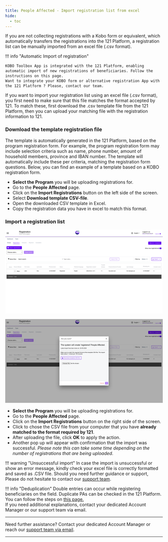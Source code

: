 ```yaml
---
title: People Affected - Import registration list from excel
hide:
  - toc
---
```


If you are not collecting registrations with a Kobo form or equivalent, which automatically transfers the registrations into the 121 Platform, a registration list can be manually imported from an excel file (.csv format).

!!! info "Automatic Import of registration"

    KOBO Toolbox App is integrated with the 121 Platform, enabling automatic import of new registrations of beneficiaries. Follow the instructions on this page.
    Want to integrate your KOBO form or alternative registration App with the 121 Platform ? Please, contact our team.

If you want to import your registration list using an excel file (.csv format), you first need to make sure that this file matches the format accepted by 121. To match these, first download the .csv template file from the 121 Platform, then you can upload your matching file with the registration information to 121.

### **Download the template registration file**

The template is automatically generated in the 121 Platform, based on the program registration form.
For example, the program registration form may include selection criteria such as name, phone number, amount of household members, province and IBAN number. The template will automatically include these per criteria, matching the registration form questions. Below, you can find an example of a template based on a KOBO registration form.

- **Select the Program** you will be uploading registrations for.
- Go to the **People Affected** page.
- Click on the **Import Registrations** button on the left side of the screen.
- Select **Download template CSV-file**.
- Open the downloaded CSV template in Excel.
- Copy the registration data you have in excel to match this format.

### **Import a registration list**

![Import Registration button](https://raw.githubusercontent.com/global-121/121-platform/main/e2e/tests/__screenshots__/UserManualScreenshots/userManualScreenshots.spec.ts/RegistrationPageOverview.png)

![Import Registration pop-up](https://raw.githubusercontent.com/global-121/121-platform/main/e2e/tests/__screenshots__/UserManualScreenshots/userManualScreenshots.spec.ts/RegistrationImportFile.png)

- **Select the Program** you will be uploading registrations for.
- Go to the **People Affected** page.
- Click on the **Import Registrations** button on the right side of the screen.
- Click to chose the CSV file from your computer that you have **already matched to the format required by 121**.
- After uploading the file, click **OK** to apply the action.
- Another pop up will appear with confirmation that the import was successful. *Please note this can take some time depending on the number of registrations that are being uploaded.*

!!! warning "Unsuccessful import"
    In case the import is unsuccessful or show an error message, kindly check your excel file is correctly formatted and saved as .CSV file.
    Should you need further guidance or support, Please do not hesitate to contact our [support team](mailto:support@121.global).

!!! info "Deduplication"
    Double entries can occur while registering beneficiaries on the field. Duplicate PAs can be checked in the 121 Platform. You can follow the steps on [this page.](./registration-deduplication.md)  
    If you need additional explanations, contact your dedicated Account Manager or our support team via email.

___
Need further assistance? Contact your dedicated Account Manager or reach our [support team via email](mailto:support@121.global).
___
